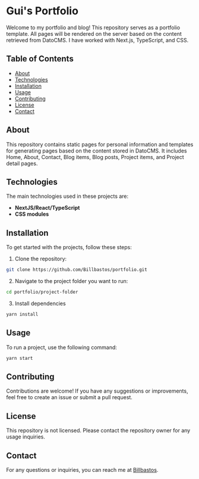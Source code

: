 # Gui's Portfolio

Welcome to my portfolio and blog! This repository serves as a portfolio template.
All pages will be rendered on the server based on the content retrieved from DatoCMS.
I have worked with Next.js, TypeScript, and CSS.

## Table of Contents

- [About](#about)
- [Technologies](#technologies)
- [Installation](#installation)
- [Usage](#usage)
- [Contributing](#contributing)
- [License](#license)
- [Contact](#contact)

## About

This repository contains static pages for personal information and templates for generating pages based on the content stored in DatoCMS.
It includes Home, About, Contact, Blog items, Blog posts, Project items, and Project detail pages.

## Technologies

The main technologies used in these projects are:

- **NextJS/React/TypeScript**
- **CSS modules**

## Installation

To get started with the projects, follow these steps:

1. Clone the repository:
```sh
git clone https://github.com/Billbastos/portfolio.git
```
2. Navigate to the project folder you want to run:
```sh
cd portfolio/project-folder
```
3. Install dependencies
```sh
yarn install
```

## Usage

To run a project, use the following command:
```sh
yarn start
```

## Contributing

Contributions are welcome! If you have any suggestions or improvements, feel free to create an issue or submit a pull request.

## License

This repository is not licensed. Please contact the repository owner for any usage inquiries.

## Contact

For any questions or inquiries, you can reach me at [Billbastos](https://github.com/Billbastos).



